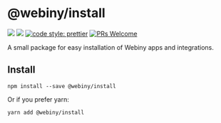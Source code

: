 # @webiny/install
[![](https://img.shields.io/npm/dw/@webiny/install.svg)](https://www.npmjs.com/package/@webiny/install) 
[![](https://img.shields.io/npm/v/@webiny/install.svg)](https://www.npmjs.com/package/@webiny/install)
[![code style: prettier](https://img.shields.io/badge/code_style-prettier-ff69b4.svg?style=flat-square)](https://github.com/prettier/prettier)
[![PRs Welcome](https://img.shields.io/badge/PRs-welcome-brightgreen.svg?style=flat-square)](http://makeapullrequest.com)

A small package for easy installation of Webiny apps and integrations.

## Install
```
npm install --save @webiny/install
```

Or if you prefer yarn: 
```
yarn add @webiny/install
```
